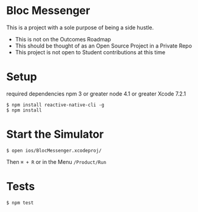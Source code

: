 # Bloc Messenger

This is a project with a sole purpose of being a side hustle.
- This is not on the Outcomes Roadmap
- This should be thought of as an Open Source Project in a Private Repo
- This project is not open to Student contributions at this time

# Setup
required dependencies
npm 3 or greater
node 4.1 or greater
Xcode 7.2.1

```
$ npm install reactive-native-cli -g
$ npm install 
```

# Start the Simulator

```
$ open ios/BlocMessenger.xcodeproj/
```
Then 
`⌘ + R` or in the Menu `/Product/Run`

# Tests

`$ npm test`
